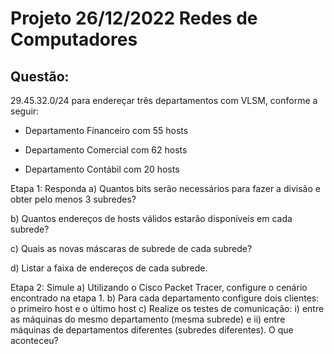 # Projeto 26/12/2022 Redes de Computadores

## Questão:

29.45.32.0/24 para endereçar três departamentos com VLSM, conforme a seguir:


- Departamento Financeiro com 55 hosts


- Departamento Comercial com 62 hosts


- Departamento Contábil com 20 hosts

Etapa 1: Responda
a) Quantos bits serão necessários para fazer a divisão
e obter pelo menos 3 subredes?


b) Quantos endereços de hosts válidos estarão
disponíveis em cada subrede?


c) Quais as novas máscaras de subrede de cada subrede?

d) Listar a faixa de endereços de cada subrede.


Etapa 2: Simule
a) Utilizando o Cisco Packet Tracer, configure o cenário encontrado na etapa 1.
b) Para cada departamento configure dois clientes: o primeiro host e o último host
c) Realize os testes de comunicação: i) entre as máquinas do mesmo departamento (mesma subrede) e ii) entre máquinas de departamentos diferentes (subredes diferentes). O que aconteceu?
